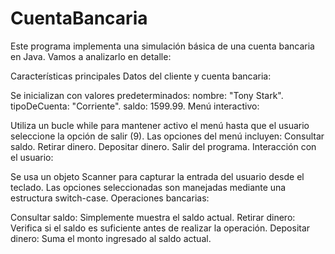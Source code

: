 # CuentaBancaria
<p>
  Este programa implementa una simulación básica de una cuenta bancaria en Java. Vamos a analizarlo en detalle:

Características principales
Datos del cliente y cuenta bancaria:

Se inicializan con valores predeterminados:
nombre: "Tony Stark".
tipoDeCuenta: "Corriente".
saldo: 1599.99.
Menú interactivo:

Utiliza un bucle while para mantener activo el menú hasta que el usuario seleccione la opción de salir (9).
Las opciones del menú incluyen:
Consultar saldo.
Retirar dinero.
Depositar dinero.
Salir del programa.
Interacción con el usuario:

Se usa un objeto Scanner para capturar la entrada del usuario desde el teclado.
Las opciones seleccionadas son manejadas mediante una estructura switch-case.
Operaciones bancarias:

Consultar saldo: Simplemente muestra el saldo actual.
Retirar dinero: Verifica si el saldo es suficiente antes de realizar la operación.
Depositar dinero: Suma el monto ingresado al saldo actual.
</p>
